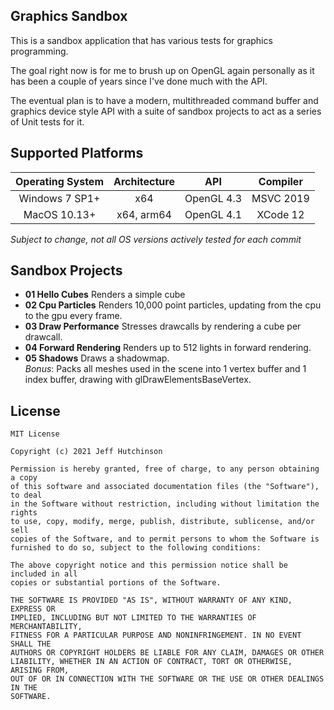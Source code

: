 ## Graphics Sandbox

This is a sandbox application that has various tests for graphics programming.

The goal right now is for me to brush up on OpenGL again personally as it has been a couple of years since I've done much with the API. 

The eventual plan is to have a modern, multithreaded command buffer and graphics device style API with a suite of sandbox projects to act as a series of Unit tests for it.

## Supported Platforms

| Operating System | Architecture | API        | Compiler  |
| :--------------: | :----------: | :--------: | :-------: |
| Windows 7 SP1+   | x64          | OpenGL 4.3 | MSVC 2019 |
| MacOS 10.13+     | x64, arm64   | OpenGL 4.1 | XCode 12  |

*Subject to change, not all OS versions actively tested for each commit*

## Sandbox Projects

- **01 Hello Cubes**
    Renders a simple cube
- **02 Cpu Particles**
    Renders 10,000 point particles, updating from the cpu to the gpu every frame.
- **03 Draw Performance**
    Stresses drawcalls by rendering a cube per drawcall.
- **04 Forward Rendering**
    Renders up to 512 lights in forward rendering.
- **05 Shadows**
    Draws a shadowmap.\
    *Bonus*: Packs all meshes used in the scene into 1 vertex buffer and 1 index buffer, drawing with glDrawElementsBaseVertex.

## License
```
MIT License

Copyright (c) 2021 Jeff Hutchinson

Permission is hereby granted, free of charge, to any person obtaining a copy
of this software and associated documentation files (the "Software"), to deal
in the Software without restriction, including without limitation the rights
to use, copy, modify, merge, publish, distribute, sublicense, and/or sell
copies of the Software, and to permit persons to whom the Software is
furnished to do so, subject to the following conditions:

The above copyright notice and this permission notice shall be included in all
copies or substantial portions of the Software.

THE SOFTWARE IS PROVIDED "AS IS", WITHOUT WARRANTY OF ANY KIND, EXPRESS OR
IMPLIED, INCLUDING BUT NOT LIMITED TO THE WARRANTIES OF MERCHANTABILITY,
FITNESS FOR A PARTICULAR PURPOSE AND NONINFRINGEMENT. IN NO EVENT SHALL THE
AUTHORS OR COPYRIGHT HOLDERS BE LIABLE FOR ANY CLAIM, DAMAGES OR OTHER
LIABILITY, WHETHER IN AN ACTION OF CONTRACT, TORT OR OTHERWISE, ARISING FROM,
OUT OF OR IN CONNECTION WITH THE SOFTWARE OR THE USE OR OTHER DEALINGS IN THE
SOFTWARE.
```